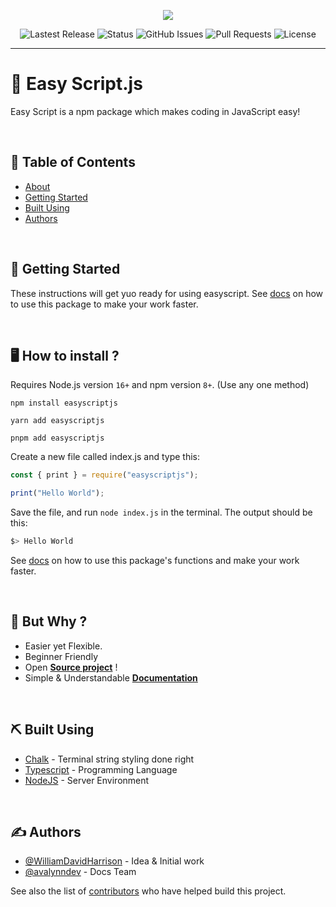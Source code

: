 <p align="center">
  <img src="https://images.easyscript.dev/banner.png" />
</p>

<p align="center">
  <img alt="Lastest Release" src="https://img.shields.io/github/v/release/easyscriptjs/easyscript?style=for-the-badge" />
  <img alt="Status" src="https://img.shields.io/badge/status-active-success.svg?style=for-the-badge" />
  <img alt="GitHub Issues" src="https://img.shields.io/github/issues/EasyScriptJS/EasyScript.svg?style=for-the-badge" />
  <img alt="Pull Requests" src="https://img.shields.io/github/issues-pr/EasyScriptJS/EasyScript.svg?style=for-the-badge" />
  <img alt="License" src="https://img.shields.io/badge/license-%20Creative%20Commons-blue?style=for-the-badge" />
</p>

---

# 🔻 Easy Script.js<a name = "about"></a>

Easy Script is a npm package which makes coding in JavaScript easy!

<br />

## 📝 Table of Contents

- [About](#about)
- [Getting Started](#getting_started)
- [Built Using](#built_using)
- [Authors](#authors)

<br />

## 🏁 Getting Started <a name = "getting_started"></a>

These instructions will get yuo ready for using easyscript. See [docs](https://docs.easyscript.dev) on how to use this package to make your work faster.

<br />

## 🖥️ How to install ?

Requires Node.js version `16+` and npm version `8+`.
(Use any one method)

```
npm install easyscriptjs
```

```
yarn add easyscriptjs
```

```
pnpm add easyscriptjs
```

Create a new file called index.js and type this:

```js
const { print } = require("easyscriptjs");

print("Hello World");
```

Save the file, and run `node index.js` in the terminal. The output should be this:

```bash
$> Hello World
```

See [docs](https://docs.easyscript.dev) on how to use this package's functions and make your work faster.

<br />

## 🤔 But Why ?

- Easier yet Flexible.
- Beginner Friendly
- Open **[Source project](https://github.com/EasyScriptJS/EasyScript)** !
- Simple & Understandable **[Documentation](https://docs.easyscript.dev)**

<br />

## ⛏️ Built Using <a name = "built_using"></a>

- [Chalk](https://www.mongodb.com/) - Terminal string styling done right
- [Typescript](https://www.typescriptlang.org) - Programming Language
- [NodeJS](https://nodejs.org/en/) - Server Environment

<br />

## ✍️ Authors <a name = "authors"></a>

- [@WilliamDavidHarrison](https://github.com/WilliamDavidHarrison) - Idea & Initial work
- [@avalynndev](https://github.com/avalynndev) - Docs Team

See also the list of [contributors](https://github.com/EasyScriptJS/EasyScript/contributors) who have helped build this project.